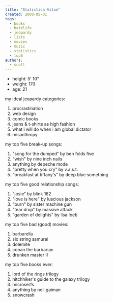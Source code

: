 ```yaml
---
title: "Statistica Vitae"
created: 2000-05-01
tags: 
  - books
  - hatelife
  - jeopardy
  - lists
  - movies
  - music
  - statistics
  - top5
authors: 
  - scott
---
```


- height: 5' 10"
- weight: 170
- age: 21

my ideal jeopardy categories:

1. procrastination
2. web design
3. comic books
4. jeans & t-shirts as high fashion
5. what i will do when i am global dictator
6. misanthropy

my top five break-up songs:

1. "song for the dumped" by ben folds five
2. "wish" by nine inch nails
3. anything by depeche mode
4. "pretty when you cry" by v.a.s.t.
5. "breakfast at tiffany's" by deep blue something

my top five good relationship songs:

1. "josie" by blink 182
2. "love is here" by luscious jackson
3. "burn" by sister machine gun
4. "tear drop" by massive attack
5. "garden of delights" by lisa loeb

my top five bad (good) movies:

1. barbarella
2. six string samurai
3. dolemite
4. conan the barbarian
5. drunken master II

my top five books ever:

1. lord of the rings trilogy
2. hitchhiker's guide to the galaxy trilogy
3. microserfs
4. anything by neil gaiman
5. snowcrash
